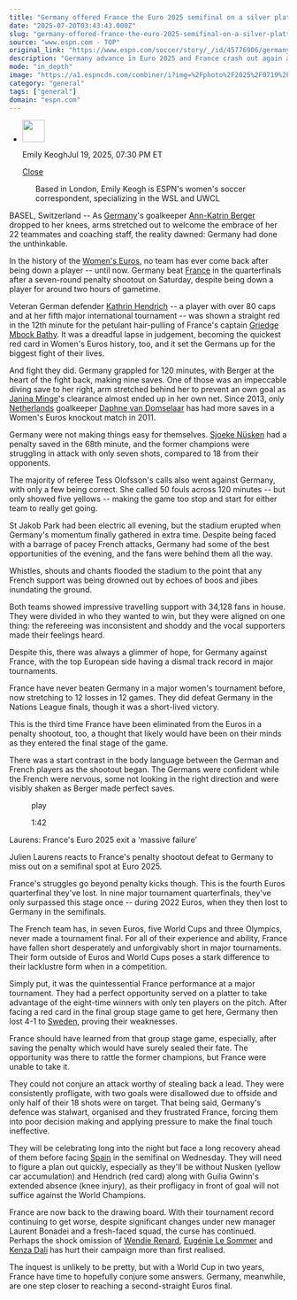 ```yaml
---
title: "Germany offered France the Euro 2025 semifinal on a silver platter, but France lost anyway"
date: "2025-07-20T03:43:43.000Z"
slug: "germany-offered-france-the-euro-2025-semifinal-on-a-silver-platter-but-france-lost-anyway"
source: "www.espn.com - TOP"
original_link: "https://www.espn.com/soccer/story/_/id/45776906/germany-defy-odds-reach-euro-2025-semifinal-france-crash-yet-again"
description: "Germany advance in Euro 2025 and France crash out again after a wild game with a red card, multiple big VAR calls, extra time and PK shootout."
mode: "in_depth"
image: "https://a1.espncdn.com/combiner/i?img=%2Fphoto%2F2025%2F0719%2Fr1521097_1296x729_16%2D9.jpg"
category: "general"
tags: ["general"]
domain: "espn.com"
---
```

<div id="readability-page-1" class="page"><div><div><ul><li><p><img src="https://a.espncdn.com/combiner/i?img=/i/columnists/espn_generic_m.jpg&amp;h=80&amp;w=80&amp;scale=crop" alt="" width="40" height="40"></p><p>Emily Keogh<span>Jul 19, 2025, 07:30 PM ET</span></p><div><p><a href="#">Close</a></p><ul>Based in London, Emily Keogh is ESPN's women's soccer correspondent, specializing in the WSL and UWCL</ul></div></li></ul></div><p>BASEL, Switzerland -- As <a data-clubhouse-guid="3002cdb6-4d2f-4a63-fb74-f789fa9067fb" href="https://www.espn.com/soccer/team?id=2756">Germany</a>'s goalkeeper <a data-player-guid="0e74e577-852a-33a4-9c7c-66cb2dcea8f7" href="https://www.espn.com/soccer/player/_/id/312479/ann-katrin-berger">Ann-Katrin Berger</a> dropped to her knees, arms stretched out to welcome the embrace of her 22 teammates and coaching staff, the reality dawned: Germany had done the unthinkable.</p><p>In the history of the <a href="http://https//www.espn.com/soccer/league/_/name/uefa.weuro">Women's Euros</a>, no team has ever come back after being down a player -- until now. Germany beat <a data-clubhouse-guid="b58fe5b5-8b20-f8ea-3330-43c222675ea8" href="https://www.espn.com/soccer/team?id=2755">France</a> in the quarterfinals after a seven-round penalty shootout on Saturday, despite being down a player for around two hours of gametime.</p><p>Veteran German defender <a data-player-guid="47ce57f8-6e28-9397-425a-e8b4a5a6a200" href="https://www.espn.com/soccer/player/_/id/234766/kathrin-hendrich">Kathrin Hendrich</a> -- a player with over 80 caps and at her fifth major international tournament -- was shown a straight red in the 12th minute for the petulant hair-pulling of France's captain <a data-player-guid="5085304d-7849-7600-2c78-f3fe19d90f0f" href="https://www.espn.com/soccer/player/_/id/219934/griedge-mbock-bathy">Griedge Mbock Bathy</a>. It was a dreadful lapse in judgement, becoming the quickest red card in Women's Euros history, too, and it set the Germans up for the biggest fight of their lives.</p><p>And fight they did. Germany grappled for 120 minutes, with Berger at the heart of the fight back, making nine saves. One of those was an impeccable diving save to her right, arm stretched behind her to prevent an own goal as <a data-player-guid="6cfbfe85-4a84-3bb0-95a9-e08550fc4df6" href="https://www.espn.com/soccer/player/_/id/354419/janina-minge">Janina Minge</a>'s clearance almost ended up in her own net. Since 2013, only <a data-clubhouse-guid="0a0c383a-529d-d9ee-1a31-cf53c70954ce" href="https://www.espn.com/soccer/team?id=7151">Netherlands</a> goalkeeper <a data-player-guid="df3994d1-07ba-3654-b660-31864a9efba4" href="https://www.espn.com/soccer/player/_/id/309903/daphne-van-domselaar">Daphne van Domselaar</a> has had more saves in a Women's Euros knockout match in 2011.</p><p>Germany were not making things easy for themselves. <a data-player-guid="393d8538-54b7-3ee5-8bc3-caaf79407218" href="https://www.espn.com/soccer/player/_/id/314382/sjoeke-nusken">Sjoeke Nüsken</a> had a penalty saved in the 68th minute, and the former champions were struggling in attack with only seven shots, compared to 18 from their opponents.</p><p>The majority of referee Tess Olofsson's calls also went against Germany, with only a few being correct. She called 50 fouls across 120 minutes -- but only showed five yellows -- making the game too stop and start for either team to really get going.</p><p>St Jakob Park had been electric all evening, but the stadium erupted when Germany's momentum finally gathered in extra time. Despite being faced with a barrage of pacey French attacks, Germany had some of the best opportunities of the evening, and the fans were behind them all the way.</p><p>Whistles, shouts and chants flooded the stadium to the point that any French support was being drowned out by echoes of boos and jibes inundating the ground.</p><p>Both teams showed impressive travelling support with 34,128 fans in house. They were divided in who they wanted to win, but they were aligned on one thing: the refereeing was inconsistent and shoddy and the vocal supporters made their feelings heard.</p><p>Despite this, there was always a glimmer of hope, for Germany against France, with the top European side having a dismal track record in major tournaments.</p><p>France have never beaten Germany in a major women's tournament before, now stretching to 12 losses in 12 games. They did defeat Germany in the Nations League finals, though it was a short-lived victory.</p><p>This is the third time France have been eliminated from the Euros in a penalty shootout, too, a thought that likely would have been on their minds as they entered the final stage of the game.</p><p>There was a start contrast in the body language between the German and French players as the shootout began. The Germans were confident while the French were nervous, some not looking in the right direction and were visibly shaken as Berger made perfect saves.</p><div data-behavior="video_scroll"><figure data-video="watch,640,360,45777867" data-cerebro-id="687c1f76f2f39a6611756ac1" data-title="Laurens: France's Euro 2025 exit a 'massive failure'" data-source="espn"><picture><source data-srcset="https://a4.espncdn.com/combiner/i?img=%2Fmedia%2Fmotion%2F2025%2F0719%2Fdm_250719_COM_SOC_Analysis_Laurens_Frances_Euro_2025_exit_a_massive_failure_20250719_GLOBAL%2Fdm_250719_COM_SOC_Analysis_Laurens_Frances_Euro_2025_exit_a_massive_failure_20250719_GLOBAL.jpg&amp;w=640&amp;h=360&amp;cquality=80&amp;format=jpg" media="(min-width: 376px)"><source data-srcset="https://a4.espncdn.com/combiner/i?img=%2Fmedia%2Fmotion%2F2025%2F0719%2Fdm_250719_COM_SOC_Analysis_Laurens_Frances_Euro_2025_exit_a_massive_failure_20250719_GLOBAL%2Fdm_250719_COM_SOC_Analysis_Laurens_Frances_Euro_2025_exit_a_massive_failure_20250719_GLOBAL.jpg&amp;w=335&amp;cquality=80, https://a4.espncdn.com/combiner/i?img=%2Fmedia%2Fmotion%2F2025%2F0719%2Fdm_250719_COM_SOC_Analysis_Laurens_Frances_Euro_2025_exit_a_massive_failure_20250719_GLOBAL%2Fdm_250719_COM_SOC_Analysis_Laurens_Frances_Euro_2025_exit_a_massive_failure_20250719_GLOBAL.jpg&amp;w=670&amp;cquality=40&amp;format=jpg 2x" media="(max-width: 375px)"></picture><span data-id="45777867">play</span><figcaption><p>1:42</p></figcaption></figure><div><p>Laurens: France's Euro 2025 exit a 'massive failure'</p><p>Julien Laurens reacts to France's penalty shootout defeat to Germany to miss out on a semifinal spot at Euro 2025.</p></div></div><p>France's struggles go beyond penalty kicks though. This is the fourth Euros quarterfinal they've lost. In nine major tournament quarterfinals, they've only surpassed this stage once -- during 2022 Euros, when they then lost to Germany in the semifinals.</p><p>The French team has, in seven Euros, five World Cups and three Olympics, never made a tournament final. For all of their experience and ability, France have fallen short desperately and unforgivably short in major tournaments. Their form outside of Euros and World Cups poses a stark difference to their lacklustre form when in a competition.</p><p>Simply put, it was the quintessential France performance at a major tournament. They had a perfect opportunity served on a platter to take advantage of the eight-time winners with only ten players on the pitch. After facing a red card in the final group stage game to get here, Germany then lost 4-1 to <a data-clubhouse-guid="bbcbd33c-6b7a-5014-8fb5-fa60cd55a021" href="https://www.espn.com/soccer/team?id=2764">Sweden</a>, proving their weaknesses.</p><p>France should have learned from that group stage game, especially, after saving the penalty which would have surely sealed their fate. The opportunity was there to rattle the former champions, but France were unable to take it.</p><p>They could not conjure an attack worthy of stealing back a lead. They were consistently profligate, with two goals were disallowed due to offside and only half of their 18 shots were on target. That being said, Germany's defence was stalwart, organised and they frustrated France, forcing them into poor decision making and applying pressure to make the final touch ineffective.</p><p>They will be celebrating long into the night but face a long recovery ahead of them before facing <a data-clubhouse-guid="b40064c7-ecaa-338f-74a8-a3eb43071ec3" href="https://www.espn.com/soccer/team?id=17640">Spain</a> in the semifinal on Wednesday. They will need to figure a plan out quickly, especially as they'll be without Nusken (yellow car accumulation) and Hendrich (red card) along with Guilia Gwinn's extended absence (knee injury), as their profligacy in front of goal will not suffice against the World Champions.</p><p>France are now back to the drawing board. With their tournament record continuing to get worse, despite significant changes under new manager Laurent Bonadei and a fresh-faced squad, the curse has continued. Perhaps the shock omission of <a data-player-guid="baccbb9f-8c10-6014-e4cc-1afb260050a3" href="https://www.espn.com/soccer/player/_/id/158816/wendie-renard">Wendie Renard</a>, <a data-player-guid="132f74ed-cec5-3828-85cb-534a0aa31f6f" href="https://www.espn.com/soccer/player/_/id/158820/eugenie-le-sommer">Eugénie Le Sommer</a> and <a data-player-guid="8f6f27f7-d642-d3cb-4e69-da91a43ffc3a" href="https://www.espn.com/soccer/player/_/id/219119/kenza-dali">Kenza Dali</a> has hurt their campaign more than first realised.</p><p>The inquest is unlikely to be pretty, but with a World Cup in two years, France have time to hopefully conjure some answers. Germany, meanwhile, are one step closer to reaching a second-straight Euros final.</p>
</div></div>